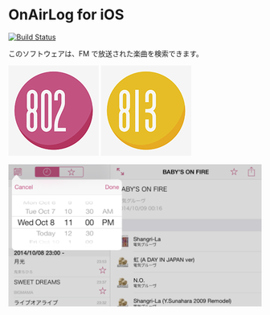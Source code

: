 OnAirLog for iOS
================

[![Build Status](https://travis-ci.org/ngs/onairlog-ios.svg)](https://travis-ci.org/ngs/onairlog-ios)

このソフトウェアは、FM で放送された楽曲を検索できます。

![](OnAirLogApp/802/Images.xcassets/AppIcon.appiconset/iphone_icon_60x60@3x.png)
![](OnAirLogApp/813/Images.xcassets/AppIcon.appiconset/iphone_icon_60x60@3x.png)

![](Resources/802/screenshots/iphone-5.5-inch/screen3.png)
